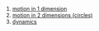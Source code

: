 1. [motion in 1 dimension](./1d_motion/README.md)
2. [motion in 2 dimensions (circles)](./2d_motion_circles/README.md)
3. [dynamics](./dynamics/README.md)
